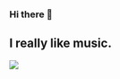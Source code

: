 ### Hi there 👋

<!--
**andyruwruw/andyruwruw** is a ✨ _special_ ✨ repository because its `README.md` (this file) appears on your GitHub profile.

Here are some ideas to get you started:

- 🔭 I’m currently working on ...
- 🌱 I’m currently learning ...
- 👯 I’m looking to collaborate on ...
- 🤔 I’m looking for help with ...
- 💬 Ask me about ...
- 📫 How to reach me: ...
- 😄 Pronouns: ...
- ⚡ Fun fact: ...
-->

## I really like music.

<a href="https://andyruwruw.vercel.app/api/now-playing?open">
  <img src="https://andyruwruw.vercel.app/api/now-playing">
</a>